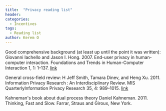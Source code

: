 ```yaml
---
title:  "Privacy reading list"
header:
categories:
  - Incentives
tags:
  - Reading list
author: Kerem O
---
```


Good comprehensive background (at least up until the point it was written):
Giovanni Iachello and Jason I. Hong. 2007. End-user privacy in human-computer interaction. Foundations and Trends in Human-Computer Interaction 1, 1: 1–137.
[link](http://doi.org/10.1561/1100000004)

General cross-field review:
H Jeff Smith, Tamara Dinev, and Heng Xu. 2011. Information Privacy Research : An Interdisciplinary Review. MIS QuarterlyInformation Privacy Research 35, 4: 989–1015.
[link](http://doi.org/10.1016/S0963-8687(02)00018-5)

Kahneman's book about dual process theory
Daniel Kahneman. 2011. Thinking, Fast and Slow. Farrar, Straus and Giroux, New York.
